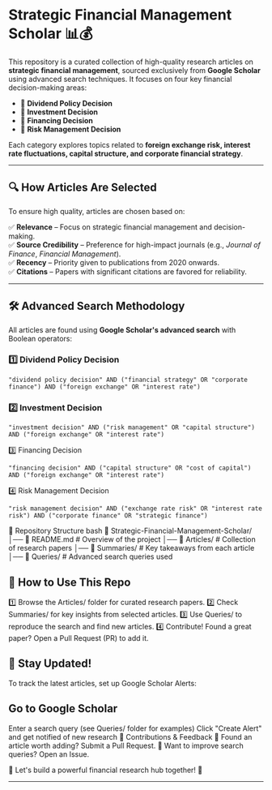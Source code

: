 # Strategic Financial Management Scholar 📊💰  

This repository is a curated collection of high-quality research articles on **strategic financial management**, sourced exclusively from **Google Scholar** using advanced search techniques. It focuses on four key financial decision-making areas:  

- 📌 **Dividend Policy Decision**  
- 📌 **Investment Decision**  
- 📌 **Financing Decision**  
- 📌 **Risk Management Decision**  

Each category explores topics related to **foreign exchange risk, interest rate fluctuations, capital structure, and corporate financial strategy**.  

---

## 🔍 **How Articles Are Selected**
To ensure high quality, articles are chosen based on:  

✅ **Relevance** – Focus on strategic financial management and decision-making.  
✅ **Source Credibility** – Preference for high-impact journals (e.g., *Journal of Finance*, *Financial Management*).  
✅ **Recency** – Priority given to publications from 2020 onwards.  
✅ **Citations** – Papers with significant citations are favored for reliability.  

---

## 🛠 **Advanced Search Methodology**
All articles are found using **Google Scholar's advanced search** with Boolean operators:  

### **1️⃣ Dividend Policy Decision**  
```
"dividend policy decision" AND ("financial strategy" OR "corporate finance") AND ("foreign exchange" OR "interest rate")
```

### **2️⃣ Investment Decision**
```
"investment decision" AND ("risk management" OR "capital structure") AND ("foreign exchange" OR "interest rate")
```

3️⃣ Financing Decision
```
"financing decision" AND ("capital structure" OR "cost of capital") AND ("foreign exchange" OR "interest rate")
```

4️⃣ Risk Management Decision
```
"risk management decision" AND ("exchange rate risk" OR "interest rate risk") AND ("corporate finance" OR "strategic finance")
```

📂 Repository Structure
bash
📁 Strategic-Financial-Management-Scholar/
│── 📄 README.md   # Overview of the project
│── 📂 Articles/   # Collection of research papers
│── 📂 Summaries/  # Key takeaways from each article
│── 📂 Queries/    # Advanced search queries used


## 🚀 How to Use This Repo
1️⃣ Browse the Articles/ folder for curated research papers.
2️⃣ Check Summaries/ for key insights from selected articles.
3️⃣ Use Queries/ to reproduce the search and find new articles.
4️⃣ Contribute! Found a great paper? Open a Pull Request (PR) to add it.

## 📢 Stay Updated!
To track the latest articles, set up Google Scholar Alerts:

## Go to Google Scholar
Enter a search query (see Queries/ folder for examples)
Click "Create Alert" and get notified of new research
🎯 Contributions & Feedback
📌 Found an article worth adding? Submit a Pull Request.
📌 Want to improve search queries? Open an Issue.

🔗 Let's build a powerful financial research hub together! 🚀



---
